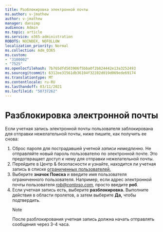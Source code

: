 ```yaml
---
title: Разблокировка электронной почты
ms.author: v-jmathew
author: v-jmathew
manager: dansimp
audience: Admin
ms.topic: article
ms.service: o365-administration
ROBOTS: NOINDEX, NOFOLLOW
localization_priority: Normal
ms.collection: Adm_O365
ms.custom:
- "3100002"
- "7525"
ms.openlocfilehash: 7b765dfd503906f5bba0f2b824442e13a3252493
ms.sourcegitcommit: 6312ee31561db36104f32282d019d069ede69174
ms.translationtype: MT
ms.contentlocale: ru-RU
ms.lasthandoff: 03/11/2021
ms.locfileid: "50737262"
---
```

# <a name="unblock-email"></a>Разблокировка электронной почты

Если учетная запись электронной почты пользователя заблокирована для отправки нежелательной почты, ниже пишите, как получить ее снова:

1. Сброс пароля для пострадавшей учетной *записи немедленно.* Не отправляйте новый пароль пользователю по электронной почте. Это предотвращает доступ к нему для отправки нежелательной почты.
2. Перейдите в Центр & безопасности и узнайте, находится ли учетная запись в списке [ограниченных пользователей.](https://protection.office.com/#/restrictedusers)
3. Выберите **значок Поиска** и введите имя пользователя ограниченного пользователя. Например, если адрес электронной почты пользователя *rob@contoso.com,* просто введите **роб**.
4. Если учетная запись есть, выберите **разблокировка.** Выполните действия в области пролетов, а затем выберите **Да,** чтобы подтвердить.  
    > [!NOTE]
    > После разблокирования учетная запись должна начать отправлять сообщения через 3-4 часа.
